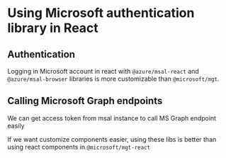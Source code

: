 # Using Microsoft authentication library in React

## Authentication
Logging in Microsoft account in react with `@azure/msal-react` and `@azure/msal-browser` libraries is more customizable than `@microsoft/mgt`.

## Calling Microsoft Graph endpoints
We can get access token from msal instance to call MS Graph endpoint easily

If we want customize components easier, using these libs is better than using react components in `@microsoft/mgt-react`
